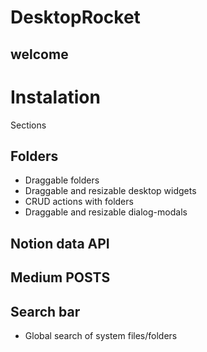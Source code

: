 # DesktopRocket

## welcome

# Instalation

Sections

## Folders

- Draggable folders
- Draggable and resizable desktop widgets
- CRUD actions with folders
- Draggable and resizable dialog-modals

## Notion data API

## Medium POSTS

## Search bar

- Global search of system files/folders
